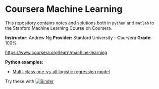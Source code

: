 # Coursera Machine Learning

This repository contains notes and solutions both in `python` and `matlab` to the Stanford Machine
Learning Course on Coursera.

**Instructor:** Andrew Ng
**Provider:** Stanford University - Coursera
**Grade:** 100%

https://www.coursera.org/learn/machine-learning

**Python examples:**
- [Multi-class one-vs-all logistic regression model][multi-class-logitreg]

Try these with
[![Binder](https://mybinder.org/badge.svg)](https://mybinder.org/v2/gh/denglert/coursera_machine_learning/master)


[multi-class-logitreg]: ./python/Week_4_Neural_Networks/exercise/Multi_class_logistic_regression.ipynb
